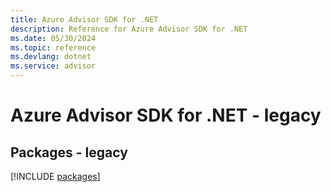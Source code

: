 ```yaml
---
title: Azure Advisor SDK for .NET
description: Reference for Azure Advisor SDK for .NET
ms.date: 05/30/2024
ms.topic: reference
ms.devlang: dotnet
ms.service: advisor
---
```

# Azure Advisor SDK for .NET - legacy
## Packages - legacy
[!INCLUDE [packages](advisor-index.md)]